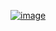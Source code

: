 [![image](https://img.shields.io/badge/LinkedIn-0077B5?style=for-the-badge&logo=linkedin&logoColor=white)](https://www.linkedin.com/in/piratejas/)

